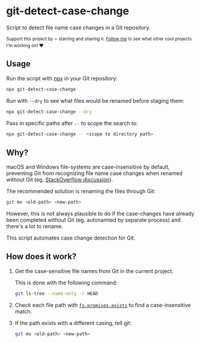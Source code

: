 # git-detect-case-change

Script to detect file name case changes in a Git repository.

<sub>Support this project by ⭐️ starring and sharing it. [Follow me](https://github.com/privatenumber) to see what other cool projects I'm working on! ❤️</sub>

## Usage

Run the script with [npx](https://nodejs.dev/learn/the-npx-nodejs-package-runner) in your Git repository:
```sh
npx git-detect-case-change
```

Run with `--dry` to see what files would be renamed before staging them:
```sh
npx git-detect-case-change --dry
```

Pass in specific paths after `--` to scope the search to:
```sh
npx git-detect-case-change -- <scope to directory path>
```

## Why?
macOS and Windows file-systems are case-insensitive by default, preventing Git from recognizing file name case changes when renamed without Git (eg. [StackOverflow discussion](https://stackoverflow.com/questions/17683458/how-do-i-commit-case-sensitive-only-filename-changes-in-git)).

The recommended solution is renaming the files through Git:
```sh
git mv <old-path> <new-path>
```

However, this is not always plausible to do if the case-changes have already been completed without Git (eg. autonamted by separate process) and there's a lot to rename.

This script automates case change detection for Git.

## How does it work?
1. Get the case-sensitive file names from Git in the current project.

    This is done with the following command:
    ```sh
    git ls-tree --name-only -r HEAD
    ```

2. Check each file path with [`fs.promises.exists`](https://github.com/privatenumber/fs.promises.exists) to find a case-insensitive match.

3. If the path exists with a different casing, tell git:
    ```sh
    git mv <old-path> <new-path>
    ```
